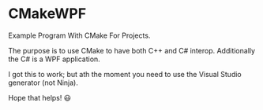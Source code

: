 # CMakeWPF
Example Program With CMake For Projects.

The purpose is to use CMake to have both C++ and C# interop.  Additionally the C# is a WPF application.

I got this to work; but ath the moment you need to use the Visual Studio generator (not Ninja).

Hope that helps! :smiley: